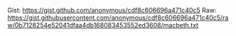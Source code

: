 Gist: https://gist.github.com/anonymous/cdf8c606696a471c40c5
Raw: https://gist.githubusercontent.com/anonymous/cdf8c606696a471c40c5/raw/0b7128254e52041dfaa4db168083453552ed3608/macbeth.txt


